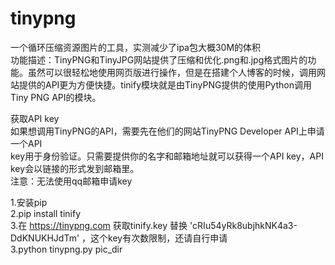 # tinypng

一个循环压缩资源图片的工具，实测减少了ipa包大概30M的体积</br>
功能描述：TinyPNG和TinyJPG网站提供了压缩和优化.png和.jpg格式图片的功能。虽然可以很轻松地使用网页版进行操作，但是在搭建个人博客的时候，调用网站提供的API更为方便快捷。tinify模块就是由TinyPNG提供的使用Python调用Tiny PNG API的模块。</br>

获取API key</br>
如果想调用TinyPNG的API，需要先在他们的网站TinyPNG Developer API上申请一个API </br>key用于身份验证。只需要提供你的名字和邮箱地址就可以获得一个API key，API key会以链接的形式发到邮箱里。 </br>
注意：无法使用qq邮箱申请key </br>

1.安装pip</br>
2.pip install  tinify</br>
3.在  https://tinypng.com 获取tinify.key 替换 'cRIu54yRk8ubjhkNK4a3-DdKNUKHJdTm' ，这个key有次数限制，还请自行申请</br>
3.python tinypng.py pic_dir</br>

